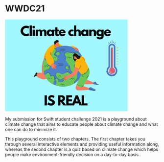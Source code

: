 # WWDC21


![](https://github.com/prajwalkulkarni/WWDC21/blob/main/Climate%20change.png)


My submission for Swift student challenge 2021 is a playground about climate change that aims to educate people about climate change and what one can do to minimize it.

This playground consists of two chapters. The first chapter takes you through several interactive elements and providing useful information along, whereas the second chapter is a quiz based on climate change which helps people make environment-friendly decision on a day-to-day basis.

